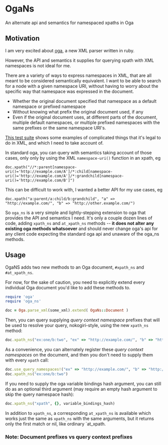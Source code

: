 # OgaNs

An alternate api and semantics for namespaced xpaths in Oga

## Motivation

I am very excited about [oga](https://github.com/YorickPeterse/oga), a new XML parser written in ruby. 

However, the API and semantics it supplies for querying xpath with XML namespaces is not ideal for me. 

There are a variety of ways to express namespaces in XML, that are all meant to be considered semantically equivalent. I want to be able to search for a node with a given namespace URI, without having to worry about the specific way that namespace was expressed in the document.

* Whether the original document specified that namespace as a default namespace or prefixed namespace
* Without knowing what prefix the original document used, if any
* Even if the original document uses, at different parts of the document, multiple default namespaces, or multiple prefixed namespaces with the same prefixes or the same namespace URI's. 

[This test suite](./test/unit/pathological_tests.rb) shows some examples of complicated things that it's legal to do in XML, and which I need to take account of. 

In standard oga, you can query with semantics taking account of those cases, only only by using the XML `namespace-uri()` function in an xpath, eg

    doc.xpath("//*:parent[namespace-uri()='http://example.com/A']/*:child[namespace-uri()='http://example.com/A']/*:grandchild[namespace-uri()='http://example.com/B']") 

This can be difficult to work with, I wanted a better API for my use cases, eg

    doc.xpath("a:parent/a:child/b:grandchild", "a" => "http://example.com/", "b" => "http://other.example.com/")

So `oga_ns` is a very simple and lightly-stepping extension to oga that provides the API and semantics I need. It's only a couple dozen lines of code, adding `xpath_ns` and `at_xpath_ns` methods -- **it does not alter any existing oga methods whatsoever** and should never change oga's api for any client code expecting the standard oga api and unaware of the oga_ns methods. 

## Usage

OgaNS adds two new methods to an Oga document, `#xpath_ns` and `#at_xpath_ns`. 

For now, for the sake of caution, you need to explicitly extend every individual Oga document you'd like to add these methods to. 

~~~ruby
require 'oga'
require 'oga_ns'

doc = Oga.parse_xml(some_xml).extend( OgaNs::Document )
~~~

Then, you can query supplying _query context namespace_ prefixes that will be used to resolve your query, nokogiri-style, using the new `xpath_ns` method:

~~~ruby
doc.xpath_ns("ex:one/b:two", "ex" => "http://example.com/", "b" => "http://b.example.com/")
~~~

As a convenience, you can alternately register these _query context namespaces_ on the document, and then you don't need to supply them with every `xpath` call:

~~~ruby
doc.use_query_namespaces!("ex" => "http://example.com/", "b" => "http://b.example.com/")
doc.xpath_ns("ex:one/b:two")
~~~

If you need to supply the oga variable bindings hash argument, you can still do as an optional third argument (may require an empty hash argument to skip the query namespace hash):

~~~ruby
doc.xpath_ns("xpath", {}, variable_bindings_hash)
~~~

In addition to `xpath_ns`, a corresponding `at_xpath_ns` is available which works just the same as `xpath_ns` with the same arguments, but it returns only the first match or nil, like ordinary `at_xpath. 

### Note: Document prefixes vs query context prefixes

